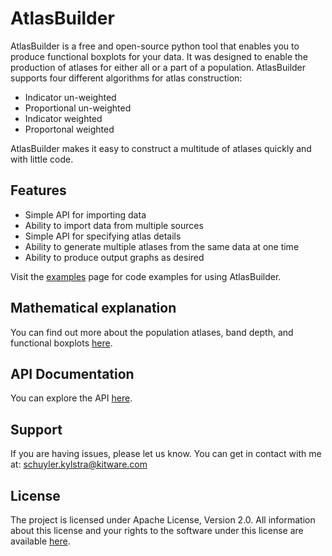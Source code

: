 # AtlasBuilder

AtlasBuilder is a free and open-source python tool that enables you to produce functional boxplots for
your data. It was designed to enable the production of atlases for either all or a part of a population.
AtlasBuilder supports four different algorithms for atlas construction:

- Indicator un-weighted
- Proportional un-weighted
- Indicator weighted
- Proportonal weighted

AtlasBuilder makes it easy to construct a multitude of atlases quickly and with little code.

## Features

- Simple API for importing data
- Ability to import data from multiple sources
- Simple API for specifying atlas details
- Ability to generate multiple atlases from the same data at one time
- Ability to produce output graphs as desired

Visit the [examples](/Examples/) page for code examples for using AtlasBuilder.

## Mathematical explanation

You can find out more about the population atlases, band depth, and functional boxplots [here](/Math/).

## API Documentation

You can explore the API [here](/API/).

<!-- ## Installation -->

<!-- Install AtlasBuilder by running:

    pip install AtlasBuilder

## Contribute

- Issue Tracker: github.com/project/project/issues Source Code:
- github.com/project/project -->

## Support

If you are having issues, please let us know. You can get in contact with me at: schuyler.kylstra@kitware.com

## License

The project is licensed under Apache License, Version 2.0. All information about this license and your rights to the software under this license are available [here](http://www.apache.org/licenses/LICENSE-2.0.html).
